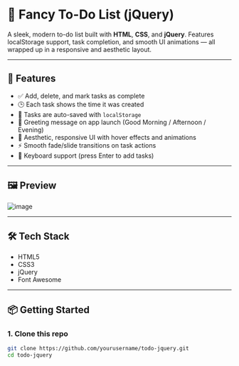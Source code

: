 # 📝 Fancy To-Do List (jQuery)

A sleek, modern to-do list built with **HTML**, **CSS**, and **jQuery**. Features localStorage support, task completion, and smooth UI animations — all wrapped up in a responsive and aesthetic layout.

---
## 🚀 Features

- ✅ Add, delete, and mark tasks as complete
- 🕒 Each task shows the time it was created
- 💾 Tasks are auto-saved with `localStorage`
- 👋 Greeting message on app launch (Good Morning / Afternoon / Evening)
- 🎨 Aesthetic, responsive UI with hover effects and animations
- ⚡ Smooth fade/slide transitions on task actions
- 🧠 Keyboard support (press Enter to add tasks)

---

## 🖼️ Preview

![image](https://github.com/user-attachments/assets/2c679eed-6a4a-4473-be14-40515411392c)


---

## 🛠️ Tech Stack

- HTML5
- CSS3
- jQuery
- Font Awesome

---

## 📦 Getting Started

### 1. Clone this repo

```bash
git clone https://github.com/yourusername/todo-jquery.git
cd todo-jquery
